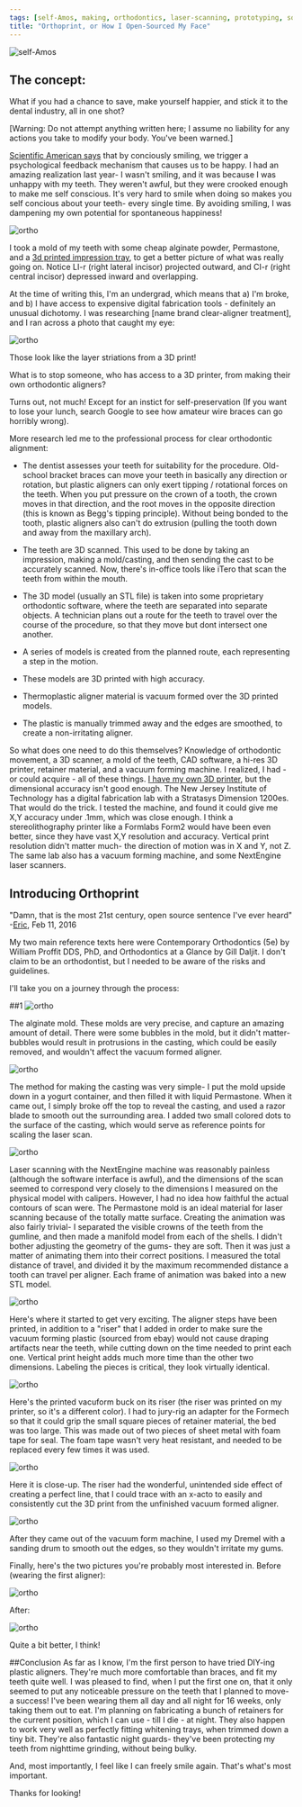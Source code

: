 ```yaml
---
tags: [self-Amos, making, orthodontics, laser-scanning, prototyping, somatic feedback]
title: "Orthoprint, or How I Open-Sourced My Face"
---
```


![self-Amos](http://i.imgur.com/JWsJ1Uz.jpg)

## The concept:

What if you had a chance to save, make yourself happier, and stick it to the dental industry, all in one shot?

[Warning: Do not attempt anything written here; I assume no liability for any actions you take to modify your body. You've been warned.]

<a href="http://www.scientificamerican.com/article/smile-it-could-make-you-happier/">Scientific American says</a> that by conciously smiling, we trigger a psychological feedback mechanism
that causes us to be happy. I had an amazing realization last year- I wasn't smiling, and it was because I was unhappy with my teeth. They weren't awful, but they were crooked enough to make
me self conscious. It's very hard to smile when doing so makes you self concious about your teeth- every single time. By avoiding smiling, I was dampening my own potential for spontaneous happiness!

![ortho](http://i.imgur.com/am436Tv.jpg)

I took a mold of my teeth with some cheap alginate powder, Permastone, and a <a href="https://raw.githubusercontent.com/amosdudley/weblog/8540c6c26da217d62cc43f72e1dd9ee43f825a6e/Impression%20Tray.stl">3d printed impression tray</a>, to get a better picture of what was really going on.
Notice LI-r (right lateral incisor) projected outward, and CI-r (right central incisor) depressed inward and overlapping. 

At the time of writing this, I'm an undergrad, which means that a) I'm broke, and b) I have access to expensive digital fabrication tools - definitely an unusual dichotomy. I was researching
[name brand clear-aligner treatment], and I ran across a photo that caught my eye:

![ortho](http://i.imgur.com/bNDfcgk.png)

Those look like the layer striations from a 3D print!

What is to stop someone, who has access to a 3D printer, from making their own orthodontic aligners?

Turns out, not much! Except for an instict for self-preservation (If you want to lose your lunch, search Google to see how amateur wire braces can go horribly wrong).

More research led me to the professional process for clear orthodontic alignment:

- The dentist assesses your teeth for suitability for the procedure. Old-school bracket braces can move your teeth in basically any direction or rotation, but plastic aligners can only exert
tipping / rotational forces on the teeth. When you put pressure on the crown of a tooth, the crown moves in that direction, and the root moves in the opposite direction
(this is known as Begg's tipping principle). Without being bonded to the tooth, plastic aligners also can't do extrusion (pulling the tooth down and away from the maxillary arch).

- The teeth are 3D scanned. This used to be done by taking an impression, making a mold/casting, and then sending the cast to be accurately scanned. Now, there's in-office tools like iTero that
scan the teeth from within the mouth.

- The 3D model (usually an STL file) is taken into some proprietary orthodontic software, where the teeth are separated into separate objects. A technician plans out a route for the teeth to travel
over the course of the procedure, so that they move but dont intersect one another.

- A series of models is created from the planned route, each representing a step in the motion.

- These models are 3D printed with high accuracy.

- Thermoplastic aligner material is vacuum formed over the 3D printed models.

- The plastic is manually trimmed away and the edges are smoothed, to create a non-irritating aligner. 

So what does one need to do this themselves? Knowledge of orthodontic movement, a 3D scanner, a mold of the teeth, CAD software, a hi-res 3D printer, retainer material, and a vacuum forming machine.
I realized, I had - or could acquire - all of these things. <a href="http://amosdudley.com/weblog/A-Minimal-Mendel">I have my own 3D printer</a>, but the dimensional accuracy isn't good enough. The New Jersey Institute of Technology has a digital fabrication
lab with a Stratasys Dimension 1200es. That would do the trick. I tested the machine, and found it could give me X,Y accuracy under .1mm, which was close enough. I think a stereolithography printer like a
Formlabs Form2 would have been even better, since they have vast X,Y resolution and accuracy. Vertical print resolution didn't matter much- the direction of motion was in X and Y, not Z.
The same lab also has a vacuum forming machine, and some NextEngine laser scanners.

## Introducing Orthoprint

"Damn, that is the most 21st century, open source sentence I've ever heard"
-<a href="https://alloscomp.com/">Eric</a>, Feb 11, 2016

My two main reference texts here were Contemporary Orthodontics (5e) by William Proffit DDS, PhD, and Orthodontics at a Glance by Gill Daljit. I don't claim to be an orthodontist, but I needed to be aware of the
risks and guidelines.

I'll take you on a journey through the process:

##1
![ortho](http://i.imgur.com/LnEUmgZ.jpg)

The alginate mold. These molds are very precise, and capture an amazing amount of detail. There were some bubbles in the mold, but it didn't matter- bubbles would result in protrusions in the casting, which could be
easily removed, and wouldn't affect the vacuum formed aligner.

![ortho](http://i.imgur.com/c7d2kA9.jpg)

The method for making the casting was very simple- I put the mold upside down in a yogurt container, and then filled it with liquid Permastone. When it came out, I simply broke off the top to reveal the casting, and
used a razor blade to smooth out the surrounding area. I added two small colored dots to the surface of the casting, which would serve as reference points for scaling the laser scan.

![ortho](http://i.imgur.com/kFcln1J.png)

Laser scanning with the NextEngine machine was reasonably painless (although the software interface is awful), and the dimensions of the scan seemed to correspond very closely to the dimensions I measured on the physical
model with calipers. However, I had no idea how faithful the actual contours of scan were. The Permastone mold is an ideal material for laser scanning because of the totally matte surface. Creating the animation was also
fairly trivial- I separated the visible crowns of the teeth from the gumline, and then made a manifold model from each of the shells. I didn't bother adjusting the geometry of the gums- they are soft.
Then it was just a matter of animating them into their correct positions. I measured the total distance of travel, and divided it by the maximum recommended distance a tooth can travel per aligner. Each frame of animation
was baked into a new STL model.

![ortho](http://i.imgur.com/AHa7ngF.jpg)

Here's where it started to get very exciting. The aligner steps have been printed, in addition to a "riser" that I added in order to make sure the vacuum forming plastic (sourced from ebay) would not cause draping artifacts
near the teeth, while cutting down on the time needed to print each one. Vertical print height adds much more time than the other two dimensions. Labeling the pieces is critical, they look virtually identical.

![ortho](http://i.imgur.com/nOdDjYp.jpg)

Here's the printed vacuform buck on its riser (the riser was printed on my printer, so it's a different color). I had to jury-rig an adapter for the Formech so that it could grip the small square pieces of retainer material,
the bed was too large. This was made out of two pieces of sheet metal with foam tape for seal. The foam tape wasn't very heat resistant, and needed to be replaced every few times it was used.

![ortho](http://i.imgur.com/jEGVke7.jpg)

Here it is close-up. The riser had the wonderful, unintended side effect of creating a perfect line, that I could trace with an x-acto to easily and consistently cut the 3D print from the unfinished vacuum formed aligner.

![ortho](http://i.imgur.com/JCJZqLM.jpg)

After they came out of the vacuum form machine, I used my Dremel with a sanding drum to smooth out the edges, so they wouldn't irritate my gums.

Finally, here's the two pictures you're probably most interested in. Before (wearing the first aligner):

![ortho](http://i.imgur.com/AhDT48q.jpg)

After:

![ortho](http://i.imgur.com/vapTTOb.jpg)

Quite a bit better, I think!

##Conclusion
As far as I know, I'm the first person to have tried DIY-ing plastic aligners. They're much more comfortable than braces, and fit my teeth quite well. I was pleased to find, when I put the first one on, that it 
only seemed to put any noticeable pressure on the teeth that I planned to move- a success! I've been wearing them all day and all night for 16 weeks,
only taking them out to eat. I'm planning on fabricating a bunch of retainers for the current position, which I can use - till I die - at night. They also happen to work very well as perfectly fitting
whitening trays, when trimmed down a tiny bit. They're also fantastic night guards- they've been protecting my teeth from nighttime grinding, without being bulky.

And, most importantly, I feel like I can freely smile again. That's what's most important.

Thanks for looking! 


















